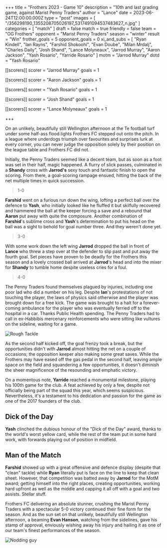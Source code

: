 +++
title = "Frothers 2023 - Game 10"
description = "10th and last grading game, against Marist Penny Traders"
author = "Lance"
date = 2023-06-24T12:00:00.000Z
type = "post"
images = [ "/356298190_1355208705026197_5317491094537483627_n.jpg" ]
categories = [ "match" ]
draft = false
match = true
friendly = false
team = "OG Frothers"
opponent = "Marist Penny Traders"
season = "winter"
result = "Win"
frother_goals = 5
opponent_goals = 0
xi_and_subs = [
  "Ryan Kindell",
  "Ian Rayns",
  "Farshid Shokoohi",
  "Evan Doube",
  "Milan Mrdalj",
  "Charles Daily",
  "Josh Shand",
  "Lance Molyneaux",
  "Jarrod Murray",
  "Aaron Jackson",
  "Yash Rosario",
  "Yarride Rosario"
]
motm = "Jarrod Murray"
dotd = "Yash Rosario"

[[scorers]]
scorer = "Jarrod Murray"
goals = 1

[[scorers]]
scorer = "Aaron Jackson"
goals = 1

[[scorers]]
scorer = "Yash Rosario"
goals = 1

[[scorers]]
scorer = "Josh Shand"
goals = 1

[[scorers]]
scorer = "Lance Molyneaux"
goals = 1

+++

On an unlikely, beautifully still Wellington afternoon at the Te football turf under some half-ass flood lights Frothers FC stepped out onto the pitch. In a league where underdogs triumph over favourites and surprises lurk at every corner, you can never judge the opposition solely by their position on the league table and Frothers FC did not.

Initially, the Penny Traders seemed like a decent team, but as soon as a foot was set in their half, magic happened. A flurry of slick passes, culminated in a **Shandy** cross with **Jarrod's** sexy touch and fantastic finish to open the scoring. From there, a goal-scoring rampage ensued, hitting the back of the net multiple times in quick succession.

> 1-0

**Farshid** went on a furious run down the wing, lofting a perfect ball over the defence to **Yash**, who initially looked like he fluffed it but skilfully recovered and hammered the ball at the keeper forcing a save and a rebound that **Aaron** put away with quite the composure. Another combination of **Farshid**'s sublime cross and **Yash**'s determination to put his head on the ball was a sight to behold for goal number three. And they weren't done yet.

> 3-0

With some work down the left wing **Jarrod** dropped the ball in front of **Lance** who threw a step over at the defender to slip past and put away the fourth goal. Set pieces have proven to be deadly for the Frothers this season and a lovely crossed ball arrived at **Jarrod**'s head and into the mixer for **Shandy** to tumble home despite useless cries for a foul.

> 4-0

The Penny Traders found themselves plagued by injuries, including one poor lad who did a number on his leg. Despite **Ian**'s protestations of not touching the player, the laws of physics said otherwise and the player was brought down for a free kick. The game was brought to a halt for a forever-coming ambulance for the player who was eventually ferried off to the hospital in a car. Thanks Public Health spending. The Penny Traders had to call in ex-Habbibis mercenary reinforcements who were sitting like vultures on the sideline, waiting for a game.

![Rough Tackle](https://media.giphy.com/media/l41YhU1mLz0mh7QHK/giphy.gif)

As the second half kicked off, the goal frenzy took a break, but the opportunities didn't with **Jarrod** almost hitting the net on a couple of occasions; the opposition keeper also making some great saves. While the Frothers may have eased off the gas pedal in the second half, leaving ample space on the field and squandering a few opportunities, it doesn't diminish the sheer magnificence of the resounding and emphatic victory.

On a momentous note, **Yarride** reached a monumental milestone, playing his 100th game for the club. A feat achieved by only a few, despite not officially being part of the squad this year, which seems suspicious. Nevertheless, it's a testament to his dedication and passion for the game as one of the 2017 founders of the club.

## Dick of the Day

**Yash** clinched the dubious honour of the "Dick of the Day" award, thanks to the world's worst yellow card, while the rest of the team put in some hard work, with forwards playing out of position in midfield.

## Man of the Match

**Farshid** showed up with a great offensive and defence display (despite that "clean" tackle) while **Ryan** literally put is face on the line to keep that clean sheet. However, that competition was batted away by **Jarrod** for the MotM award; getting himself into the right places, creating opportunities, working hard upfront as well as the middle and capping it all off with a goal and two assists. Stellar stuff.

Frothers FC delivering an absolute stunner, crushing the Marist Penny Traders with a spectacular 5-0 victory continued their fine form for the season. And as the sun set on that unlikely, beautifully still Wellington afternoon, a beaming **Evan Hanson**, watching from the sidelines, gave his stamp of approval, enviously wishing away his injury and hailing it as one of our team's finest performances of the season.

![Nodding guy](https://media.giphy.com/media/xKy2w6LehxxHa/giphy.gif)
